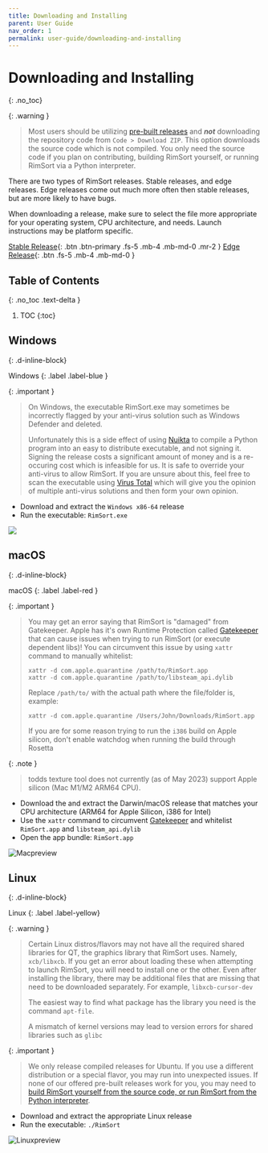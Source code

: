```yaml
---
title: Downloading and Installing
parent: User Guide
nav_order: 1
permalink: user-guide/downloading-and-installing
---
```


# Downloading and Installing
{: .no_toc}

{: .warning }

> Most users should be utilizing [pre-built releases](https://github.com/RimSort/RimSort/releases) and **_not_** downloading the repository code from `Code > Download ZIP`. This option downloads the source code which is not compiled. You only need the source code if you plan on contributing, building RimSort yourself, or running RimSort via a Python interpreter.

There are two types of RimSort releases. Stable releases, and edge releases. Edge releases come out much more often then stable releases, but are more likely to have bugs.

When downloading a release, make sure to select the file more appropriate for your operating system, CPU architecture, and needs. Launch instructions may be platform specific.

[Stable Release][Stable Release]{: .btn .btn-primary .fs-5 .mb-4 .mb-md-0 .mr-2 }
[Edge Release][Edge Release]{: .btn .fs-5 .mb-4 .mb-md-0 }

## Table of Contents
{: .no_toc .text-delta }

1. TOC
{:toc}

## Windows
{: .d-inline-block}

Windows
{: .label .label-blue }

{: .important }
> On Windows, the executable RimSort.exe may sometimes be incorrectly flagged by your anti-virus solution such as Windows Defender and deleted.
>
> Unfortunately this is a side effect of using [Nuikta](https://nuitka.net/) to compile a Python program into an easy to distribute executable, and not signing it. Signing the release costs a significant amount of money and is a re-occuring cost which is infeasible for us. It is safe to override your anti-virus to allow RimSort. If you are unsure about this, feel free to scan the executable using [Virus Total](https://www.virustotal.com/gui/) which will give you the opinion of multiple anti-virus solutions and then form your own opinion.



- Download and extract the `Windows x86-64` release
- Run the executable: `RimSort.exe`

![](../../assets/images/previews/windows_preview.png)

## macOS
{: .d-inline-block}

macOS
{: .label .label-red }

{: .important }
> You may get an error saying that RimSort is "damaged" from Gatekeeper.
> Apple has it's own Runtime Protection called [Gatekeeper](https://support.apple.com/guide/security/gatekeeper-and-runtime-protection-sec5599b66df/web) that can cause issues when trying to run RimSort (or execute dependent libs)!
> You can circumvent this issue by using `xattr` command to manually whitelist:
>
>     xattr -d com.apple.quarantine /path/to/RimSort.app
>     xattr -d com.apple.quarantine /path/to/libsteam_api.dylib
>
> Replace `/path/to/` with the actual path where the file/folder is, example:
>
>     xattr -d com.apple.quarantine /Users/John/Downloads/RimSort.app
>
> If you are for some reason trying to run the `i386` build on Apple silicon, don't enable watchdog when running the build through Rosetta

{: .note }

> todds texture tool does not currently (as of May 2023) support Apple silicon (Mac M1/M2 ARM64 CPU).

- Download the and extract the Darwin/macOS release that matches your CPU architecture (ARM64 for Apple Silicon, i386 for Intel)
- Use the `xattr` command to circumvent [Gatekeeper](https://support.apple.com/guide/security/gatekeeper-and-runtime-protection-sec5599b66df/web) and whitelist `RimSort.app` and `libsteam_api.dylib`
- Open the app bundle: `RimSort.app`

<img alt="Macpreview" src="https://github.com/RimSort/RimSort/assets/28567881/7731911b-cc7c-47c8-9c34-6f925fc5b188">

## Linux
{: .d-inline-block}

Linux
{: .label .label-yellow}

{: .warning }

> Certain Linux distros/flavors may not have all the required shared libraries for QT, the graphics library that RimSort uses. Namely, `xcb/libxcb`. If you get an error about loading these when attempting to launch RimSort, you will need to install one or the other. Even after installing the library, there may be additional files that are missing that need to be downloaded separately. For example, `libxcb-cursor-dev`
> 
> The easiest way to find what package has the library you need is the command `apt-file`.
>
> A mismatch of kernel versions may lead to version errors for shared libraries such as `glibc`

{: .important }

> We only release compiled releases for Ubuntu. If you use a different distribution or a special flavor, you may run into unexpected issues. If none of our offered pre-built releases work for you, you may need to [build RimSort yourself from the source code, or run RimSort from the Python interpreter](/development-guide/development-setup).



- Download and extract the appropriate Linux release
- Run the executable: `./RimSort`

<img alt="Linuxpreview" src="https://github.com/RimSort/RimSort/assets/102756485/d26577e4-d488-406b-b9a2-dc2eeea8de25">

[Releases]: https://github.com/oceancabbage/RimSort/releases
[Stable Release]: https://github.com/oceancabbage/RimSort/releases/latest
[Edge Release]: https://github.com/RimSort/RimSort/releases/tag/Edge
